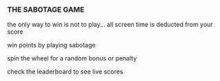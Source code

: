 ### THE SABOTAGE GAME

the only way to win is not to play...
all screen time is deducted from your score

win points by playing sabotage

spin the wheel for a random bonus or penalty

check the leaderboard to see live scores

